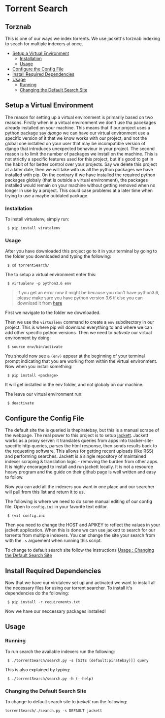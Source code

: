 # Torrent Search

## Torznab
This is one of our ways we index torrents. We use jackett's torznab indexing to seach for multiple indexers at once.


* [Setup a Virtual Environment](#setup_a_virtual_environment)
  * [Installation](#env_installation)
  * [Usage](#env_usage)
* [Configure the Config File](#configure_config_file)
* [Install Required Dependencies](#install_requirements)
* [Usage](#usage)
  * [Running](#usage_running)
  * [Changing the Default Search Site](#changing_default)

<a name='setup_a_virtual_enviroment'></a>
## Setup a Virtual Environment
The reason for setting up a virtual environment is primarily based on two reasons. Firstly when in a virtual environment we don't use tha pacekages already installed on your machine. This means that if our project uses a python package say *django* we can have our virtual environment use a specific version of it that we know works with our project, and not the global one installed on your user that may be incompatible version of django that introduces unexpected behaviour in your project. The second reason is to limit the number of packages we install on the machine. This is not strictly a specific features used for this project, but it's good to get in the habit of for better control over your projects. Say we delete this project at a later date, then we will take with us all the python packages we have installed with pip. On the contrary if we have installed the required python packages globaly (that is outside a virtual environment), the packages installed would remain on your machine without getting removed when no longer in use by a project. This could case problems at a later time when trying to use a maybe outdated package.

<a name='env_installation'></a>
### Installation
To install virtualenv, simply run:  

```
 $ pip install virutalenv
```

<a name='env_usage'></a>
### Usage
After you have downloaded this project go to it in your terminal by going to the folder you downloaded and typing the following:


```
 $ cd torrentSearch/
```

The to setup a virtual environment enter this:

```
 $ virtualenv -p python3.6 env
```

 > If you get an error now it might be because you don't have python3.6, please make sure you have python version 3.6 if else you can download it from [here](https://www.python.org/downloads/)


First we navigate to the folder we downloaded.

Then we use the ```virtualenv``` command to create a ```env``` subdirectory in our project. This is where pip will download everything to and where we can add other specific python versions. Then we need to *activate* our virtual environment by doing:

```
 $ source env/bin/activate
```

You should now see a ```(env)``` appear at the beginning of your terminal prompt indicating that you are working from within the virtual environment. Now when you install something: 

```
 $ pip install <package>
```

It will get installed in the env folder, and not globaly on our machine. 

The leave our virtual environment run: 

```
 $ deactivate
```

<a name='configure_config_file'></a>
## Configure the Config File
The default site the is queried is thepiratebay, but this is a manual scrape of the webpage. The real power to this project is to setup [jackett](#https://github.com/Jackett/Jackett). Jackett works as a proxy server: it translates queries from apps into tracker-site-specific http queries, parses the html response, then sends results back to the requesting software. This allows for getting recent uploads (like RSS) and performing searches. Jackett is a single repository of maintained indexer scraping & translation logic - removing the burden from other apps.  
It is highly encoraged to install and run jackett locally. It is not a resource heavy program and the guide on their github page is well written and easy to follow. 

Now you can add all the indexers you want in one place and our searcher will pull from this list and return it to us. 

The following is where we need to do some manual editing of our config file. Open to ```config.ini``` in your favorite text editor. 

``` 
 $ (vi) config.ini
```

Then you need to change the HOST and APIKEY to reflect the values in your jackett application. When this is done we can use jackett to search for our torrents from multiple indexers. You can change the site your search from with the ```-s``` arguement when running this script.

To change to default search site follow the instructions [Usage : Changing the Default Search Site](#changing_default)

<a name='install_requirements'></a>
## Install Required Dependencies
Now that we have our virutalenv set up and activated we want to install all the necessary files for using our torrent searcher. To install it's dependencies do the following:

```
 $ pip install -r requirements.txt
```

Now we have our neccessary packages installed!


<a name='usage'></a>
## Usage
<a name='usage_running'></a>
### Running
To run search the available indexers run the following:

```
 $ ./torrentSearch/search.py -s [SITE (default:piratebay)]] query
```

This is also explained by typing:

```
 $ ./torrentSearch/search.py -h (--help)
```

<a name='changing_default'></a>
### Changing the Default Search Site
To change to default search site to *jackett* run the following:

```
torrentSearch/./search.py -s DEFAULT jackett
```
